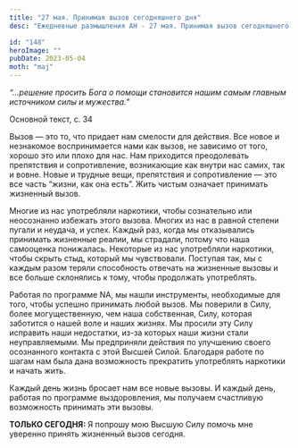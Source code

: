 ```yaml
---
title: "27 мая. Принимая вызов сегодняшнего дня"
desc: "Ежедневные размышления АН - 27 мая. Принимая вызов сегодняшнего дня"

id: "148"
heroImage: ""
pubDate: 2023-05-04
moth: "maj"
---
```


_“…решение просить Бога о помощи становится нашим самым главным источником
силы и мужества.”_

Основной текст, с. 34

Вызов — это то, что придает нам смелости для действия. Все новое и незнакомое
воспринимается нами как вызов, не зависимо от того, хорошо это или плохо для
нас. Нам приходится преодолевать препятствия и сопротивление, возникающие как
внутри нас самих, так и вовне. Новые и трудные вещи, препятствия и
сопротивление — это все часть “жизни, как она есть”. Жить чистым означает
принимать жизненный вызов.

Многие из нас употребляли наркотики, чтобы сознательно или неосознанно
избежать этого вызова. Многих из нас в равной степени пугали и неудача, и
успех. Каждый раз, когда мы отказывались принимать жизненные реалии, мы
страдали, потому что наша самооценка понижалась. Некоторые из нас употребляли
наркотики, чтобы скрыть стыд, который мы чувствовали. Поступая так, мы с
каждым разом теряли способность отвечать на жизненные вызовы и все больше
склонялись к тому, чтобы продолжать употреблять.

Работая по программе NA, мы нашли инструменты, необходимые для того, чтобы
успешно принимать любой вызов. Мы поверили в Силу, более могущественную, чем
наша собственная, Силу, которая заботится о нашей воле и наших жизнях. Мы
просили эту Силу исправить наши недостатки, из-за которых наши жизни стали
неуправляемыми. Мы предприняли действия по улучшению своего осознанного
контакта с этой Высшей Силой. Благодаря работе по шагам нам была дана
возможность прекратить употреблять наркотики и начать жить.

Каждый день жизнь бросает нам все новые вызовы. И каждый день, работая по
программе выздоровления, мы получаем счастливую возможность принимать эти
вызовы.

**ТОЛЬКО СЕГОДНЯ:** Я попрошу мою Высшую Силу помочь мне уверенно принять
жизненный вызов сегодня.
